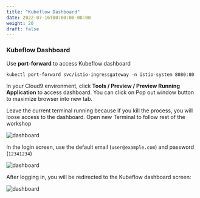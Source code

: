 ```yaml
---
title: "Kubeflow Dashboard"
date: 2022-07-16T00:00:00-08:00
weight: 20
draft: false
---
```


### Kubeflow Dashboard

Use **port-forward** to access Kubeflow dashboard

```
kubectl port-forward svc/istio-ingressgateway -n istio-system 8080:80
```
In your Cloud9 environment, click **Tools / Preview / Preview Running Application** to access dashboard. You can click on Pop out window button to maximize browser into new tab.

Leave the current terminal running because if you kill the process, you will loose access to the dashboard. Open new Terminal to follow rest of the workshop

![dashboard](/images/kubeflow/dashboard-welcome.png)

In the login screen, use the default email (`user@example.com`) and password (`12341234`)

![dashboard](/images/kubeflow/dashboard-login.png)

After logging in, you will be redirected to the Kubeflow dashboard screen:

![dashboard](/images/kubeflow/dashboard-first-look.png)
